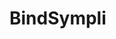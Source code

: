 # BindSympli

<include repo_url="https://github.com/foliant-docs/foliantcontrib.bindsympli.git" path="README.md" sethead="2" nohead="true"></include>

